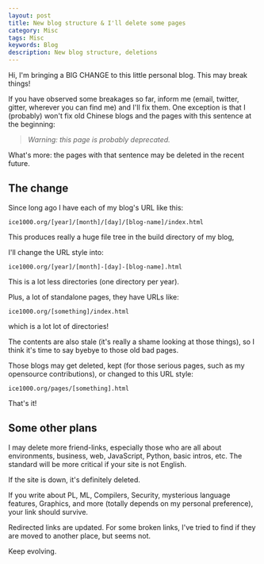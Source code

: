 ```yaml
---
layout: post
title: New blog structure & I'll delete some pages
category: Misc
tags: Misc
keywords: Blog
description: New blog structure, deletions
---
```


Hi, I'm bringing a BIG CHANGE to this little personal blog.
This may break things!

If you have observed some breakages so far,
inform me (email, twitter, gitter, wherever you can find me) and I'll fix them.
One exception is that I (probably) won't fix old Chinese blogs and
the pages with this sentence at the beginning:

> *Warning: this page is probably deprecated.*

What's more: the pages with that sentence may be deleted in the recent future.

## The change

Since long ago I have each of my blog's URL like this:

```
ice1000.org/[year]/[month]/[day]/[blog-name]/index.html
```

This produces really a huge file tree in the build directory of my blog,

I'll change the URL style into:

```
ice1000.org/[year]/[month]-[day]-[blog-name].html
```

This is a lot less directories (one directory per year).

Plus, a lot of standalone pages, they have URLs like:

```
ice1000.org/[something]/index.html
```

which is a lot lot of directories!

The contents are also stale (it's really a shame looking at those things),
so I think it's time to say byebye to those old bad pages.

Those blogs may get deleted, kept
(for those serious pages, such as my opensource contributions),
or changed to this URL style:

```
ice1000.org/pages/[something].html
```

That's it!

## Some other plans

I may delete more friend-links, especially those who are all about
environments, business, web, JavaScript, Python, basic intros, etc.
The standard will be more critical if your site is not English.

If the site is down, it's definitely deleted.

If you write about PL, ML, Compilers, Security, mysterious language features,
Graphics, and more (totally depends on my personal preference),
your link should survive.

Redirected links are updated.
For some broken links, I've tried to find if they are moved to another
place, but seems not.

Keep evolving.
